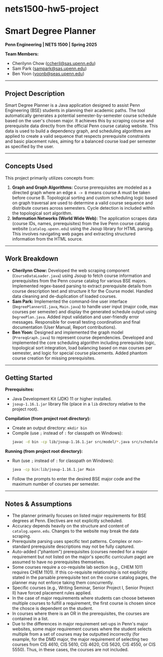 # nets1500-hw5-project

# Smart Degree Planner

**Penn Engineering | NETS 1500 | Spring 2025**

**Team Members:**
* Cherilynn Chow (ccheril@sas.upenn.edu)
* Sam Park (sampark@sas.upenn.edu)
* Ben Yoon (yoonb@seas.upenn.edu)

---

## Project Description

Smart Degree Planner is a Java application designed to assist Penn Engineering (BSE) students in planning their academic paths. The tool automatically generates a potential semester-by-semester course schedule based on the user's chosen major. It achieves this by scraping course and prerequisite data directly from the official Penn course catalog website. This data is used to build a dependency graph, and scheduling algorithms are applied to create a valid sequence that respects prerequisite constraints and basic placement rules, aiming for a balanced course load per semester as specified by the user.

---

## Concepts Used

This project primarily utilizes concepts from:

1.  **Graph and Graph Algorithms:** Course prerequisites are modeled as a directed graph where an edge `A -> B` means course A must be taken before course B. Topological sorting and custom scheduling logic based on graph traversal are used to determine a valid course sequence and distribute courses across semesters. Cycle detection is included within the topological sort algorithm.
2.  **Information Networks (World Wide Web):** The application scrapes data (course IDs, names, prerequisites) from the live Penn course catalog website (`catalog.upenn.edu`) using the Jsoup library for HTML parsing. This involves navigating web pages and extracting structured information from the HTML source.

---

## Work Breakdown

* **Cherilynn Chow:** Developed the web scraping component (`CourseDataLoader.java`) using Jsoup to fetch course information and prerequisites from the Penn course catalog for various BSE majors. Implemented regex-based parsing to extract prerequisite details from course description text and structure it for the Course model. Handled data cleaning and de-duplication of loaded courses.
* **Sam Park:** Implemented the command-line user interface (`DegreePlannerUI.java`, `Main.java`) to handle user input (major code, max courses per semester) and display the generated schedule output using `DegreePlan.java`. Added input validation and user-friendly error messages. Responsible for overall testing coordination and final documentation (User Manual, Report contributions).
* **Ben Yoon:** Designed and implemented the graph model (`PrereqGraph.java`) to represent course dependencies. Developed and implemented the core scheduling algorithm including prerequisite logic, topological sort integration, load balancing based on max courses per semester, and logic for special course placements. Added phantom course creation for missing prerequisites.

---

## Getting Started

**Prerequisites:**
* Java Development Kit (JDK) 11 or higher installed.
* `jsoup-1.16.1.jar` library file (place in a `lib` directory relative to the project root).

**Compilation (from project root directory):**
* Create an output directory: `mkdir bin`
* Compile (use `;` instead of `:` for classpath on Windows):
    ```bash
    javac -d bin -cp lib/jsoup-1.16.1.jar src/model/*.java src/scheduler/*.java src/ui/*.java src/Main.java
    ```

**Running (from project root directory):**
* Run (use `;` instead of `:` for classpath on Windows):
    ```bash
    java -cp bin:lib/jsoup-1.16.1.jar Main
    ```
* Follow the prompts to enter the desired BSE major code and the maximum number of courses per semester.

---

## Notes & Assumptions

* The planner primarily focuses on listed major requirements for BSE degrees at Penn. Electives are not explicitly scheduled.
* Accuracy depends heavily on the structure and content of `catalog.upenn.edu`. Changes to the website may break the data scraping.
* Prerequisite parsing uses specific text patterns. Complex or non-standard prerequisite descriptions may not be fully captured.
* Auto-added ("phantom") prerequisites (courses needed for a major requirement but not listed on the major's specific curriculum page) are assumed to have no prerequisites themselves.
* Some courses require a co-requisite lab section (e.g., CHEM 1011 requires CHEM 1101). If this co-requisite relationship is not explicitly stated in the parsable prerequisite text on the course catalog pages, the planner may not enforce taking them concurrently.
* Specific courses (e.g., Writing Seminar, Senior Project I, Senior Project II) have forced placement rules applied.
* In the case of major requirements where students can choose between multiple courses to fulfill a requirement, the first course is chosen since the chosce is dependent on the student.
* In courses where there is an OR in the prerequisites, the courses are contained in a list.
* Due to the differences in major requirement set-ups in Penn's major websites, some major requirement courses where the student selects multiple from a set of courses may be outputted incorrectly (for example, for the DMD major, the major requirement of selecting two courses from CIS 4610, CIS 5610, CIS 4620, CIS 5620, CIS 4550, or CIS 5550). Thus, in these cases, the courses are not included.
